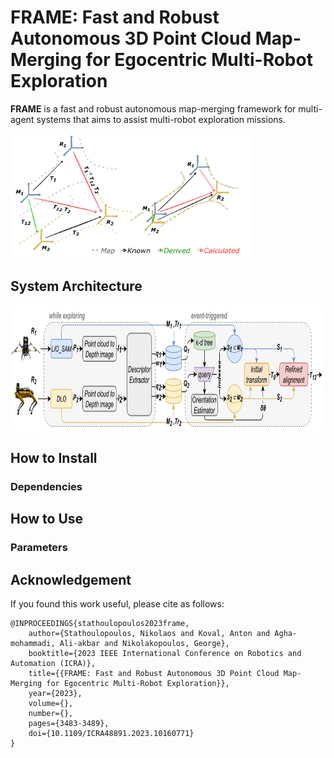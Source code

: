 # FRAME: Fast and Robust Autonomous 3D Point Cloud Map-Merging for Egocentric Multi-Robot Exploration

**FRAME** is a fast and robust autonomous map-merging framework for multi-agent systems that aims to assist multi-robot exploration missions.

<img src="figures/icra23_transforms-1.png" height="200">

## System Architecture

<img src="figures/icra23_architecture-1.png" height="200">

## How to Install

### Dependencies

## How to Use

### Parameters

## Acknowledgement

If you found this work useful, please cite as follows:

```
@INPROCEEDINGS{stathoulopoulos2023frame,  
    author={Stathoulopoulos, Nikolaos and Koval, Anton and Agha-mohammadi, Ali-akbar and Nikolakopoulos, George},
    booktitle={2023 IEEE International Conference on Robotics and Automation (ICRA)},
    title={{FRAME: Fast and Robust Autonomous 3D Point Cloud Map-Merging for Egocentric Multi-Robot Exploration}},
    year={2023},
    volume={},
    number={},
    pages={3483-3489},
    doi={10.1109/ICRA48891.2023.10160771}
}
```

